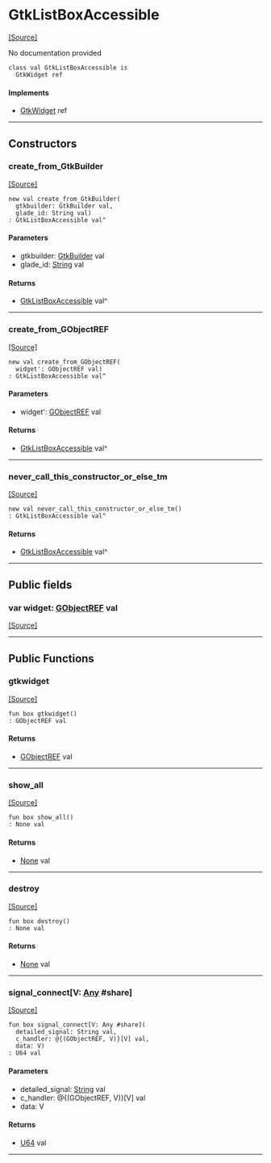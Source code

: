 # GtkListBoxAccessible
<span class="source-link">[[Source]](src/gtk3/GtkListBoxAccessible.md#L6)</span>

No documentation provided


```pony
class val GtkListBoxAccessible is
  GtkWidget ref
```

#### Implements

* [GtkWidget](gtk3-GtkWidget.md) ref

---

## Constructors

### create_from_GtkBuilder
<span class="source-link">[[Source]](src/gtk3/GtkListBoxAccessible.md#L14)</span>


```pony
new val create_from_GtkBuilder(
  gtkbuilder: GtkBuilder val,
  glade_id: String val)
: GtkListBoxAccessible val^
```
#### Parameters

*   gtkbuilder: [GtkBuilder](gtk3-GtkBuilder.md) val
*   glade_id: [String](builtin-String.md) val

#### Returns

* [GtkListBoxAccessible](gtk3-GtkListBoxAccessible.md) val^

---

### create_from_GObjectREF
<span class="source-link">[[Source]](src/gtk3/GtkListBoxAccessible.md#L17)</span>


```pony
new val create_from_GObjectREF(
  widget': GObjectREF val)
: GtkListBoxAccessible val^
```
#### Parameters

*   widget': [GObjectREF](gtk3-..-gobject-GObjectREF.md) val

#### Returns

* [GtkListBoxAccessible](gtk3-GtkListBoxAccessible.md) val^

---

### never_call_this_constructor_or_else_tm
<span class="source-link">[[Source]](src/gtk3/GtkListBoxAccessible.md#L20)</span>


```pony
new val never_call_this_constructor_or_else_tm()
: GtkListBoxAccessible val^
```

#### Returns

* [GtkListBoxAccessible](gtk3-GtkListBoxAccessible.md) val^

---

## Public fields

### var widget: [GObjectREF](gtk3-..-gobject-GObjectREF.md) val
<span class="source-link">[[Source]](src/gtk3/GtkListBoxAccessible.md#L10)</span>



---

## Public Functions

### gtkwidget
<span class="source-link">[[Source]](src/gtk3/GtkListBoxAccessible.md#L12)</span>


```pony
fun box gtkwidget()
: GObjectREF val
```

#### Returns

* [GObjectREF](gtk3-..-gobject-GObjectREF.md) val

---

### show_all
<span class="source-link">[[Source]](src/gtk3/GtkWidget.md#L4)</span>


```pony
fun box show_all()
: None val
```

#### Returns

* [None](builtin-None.md) val

---

### destroy
<span class="source-link">[[Source]](src/gtk3/GtkWidget.md#L7)</span>


```pony
fun box destroy()
: None val
```

#### Returns

* [None](builtin-None.md) val

---

### signal_connect\[V: [Any](builtin-Any.md) #share\]
<span class="source-link">[[Source]](src/gtk3/GtkWidget.md#L10)</span>


```pony
fun box signal_connect[V: Any #share](
  detailed_signal: String val,
  c_handler: @{(GObjectREF, V)}[V] val,
  data: V)
: U64 val
```
#### Parameters

*   detailed_signal: [String](builtin-String.md) val
*   c_handler: @{(GObjectREF, V)}[V] val
*   data: V

#### Returns

* [U64](builtin-U64.md) val

---

